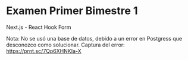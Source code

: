 # Examen Primer Bimestre 1

Next.js -  React Hook Form

Nota: No se usó una base de datos,
debido a un error en Postgress que desconozco como solucionar.
Captura del error: https://prnt.sc/7Qp6XHNKIa-X

